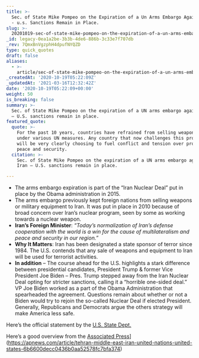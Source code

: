 ```yaml
---
title: >-
  Sec. of State Mike Pompeo on the Expiration of a Un Arms Embargo Against Iran
  - u.s. Sanctions Remain in Place.
slug: >-
  20201019-sec-of-state-mike-pompeo-on-the-expiration-of-a-un-arms-embargo-against-iran-u-s-sanctions-remain-in-place
_id: legacy-0ea1a2be-3b3b-4de6-886b-3c33e7f707db
_rev: 7QmxBnVgzphH4dpufNYQZD
type: quick_quotes
draft: false
aliases:
  - >-
    article/sec-of-state-mike-pompeo-on-the-expiration-of-a-un-arms-embargo-against-iran-u-s-sanctions-remain-in-place/
_createdAt: '2020-10-19T05:22:09Z'
_updatedAt: '2021-03-16T12:32:42Z'
date: '2020-10-19T05:22:09+00:00'
weight: 50
is_breaking: false
summary: >-
  Sec. of State Mike Pompeo on the expiration of a UN arms embargo against Iran
  – U.S. sanctions remain in place.
featured_quote:
  quote: >-
    For the past 10 years, countries have refrained from selling weapons to Iran
    under various UN measures. Any country that now challenges this prohibition
    will be very clearly choosing to fuel conflict and tension over promoting
    peace and security.
  citation: >-
    Sec. of State Mike Pompeo on the expiration of a UN arms embargo against
    Iran – U.S. sanctions remain in place.

---
```

* The arms embargo expiration is part of the “Iran Nuclear Deal” put in place by the Obama administration in 2015.
* The arms embargo previously kept foreign nations from selling weapons or military equipment to Iran. It was put in place in 2010 because of broad concern over Iran’s nuclear program, seen by some as working towards a nuclear weapon.
* **Iran’s Foreign Minister**: _“Today’s normalization of Iran’s defense cooperation with the world is a win for the cause of multilateralism and peace and security in our region.”_
* **Why It Matters**: Iran has been designated a state sponsor of terror since 1984. The U.S. contends that any sale of weapons and equipment to Iran will be used for terrorist activities.
* **In addition** – The course ahead for the U.S. highlights a stark difference between presidential candidates, President Trump & former Vice President Joe Biden – Pres. Trump stepped away from the Iran Nuclear Deal opting for stricter sanctions, calling it a “horrible one-sided deal.” VP Joe Biden worked as a part of the Obama Administration that spearheaded the agreement. Questions remain about whether or not a Biden would try to rejoin the so-called Nuclear Deal if elected President. Generally, Republicans and Democrats argue the others strategy will make America less safe.

Here’s the official statement by the [U.S. State Dept.](https://www.state.gov/status-of-un-arms-embargo-on-iran/)

Here’s a good overview from the [Associated Press](https://apnews.com/article/tehran-middle-east-iran-united-nations-united-states-6b6600decc0436b0aa52578fc7bfa374)](https://apnews.com/article/tehran-middle-east-iran-united-nations-united-states-6b6600decc0436b0aa52578fc7bfa374)